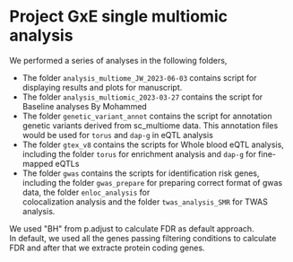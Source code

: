 # Project GxE single multiomic analysis

We performed a series of  analyses in the following folders,
- The folder `analysis_multiome_JW_2023-06-03` contains script for displaying results and plots for manuscript.   
- The folder `analysis_multiomic_2023-03-27` contains the script for Baseline analyses By Mohammed 
- The folder `genetic_variant_annot` contains the script for annotation genetic variants derived from sc_multiome data. This annotation files would be  used for `torus` and `dap-g` in eQTL analysis
- The folder `gtex_v8` contains the scripts for Whole blood eQTL analysis, including the folder `torus` for enrichment analysis and `dap-g` for fine-mapped eQTLs 
- The folder `gwas` contains the scripts for identification risk genes, including the folder `gwas_prepare` for preparing correct format of gwas data, the folder `enloc_analysis` for   
  colocalization analysis and the folder `twas_analysis_SMR` for TWAS analysis.    

We used "BH" from p.adjust to calculate FDR as default approach.    
In default, we used all the genes passing filtering conditions to calculate FDR and after that we extracte protein coding genes. 
